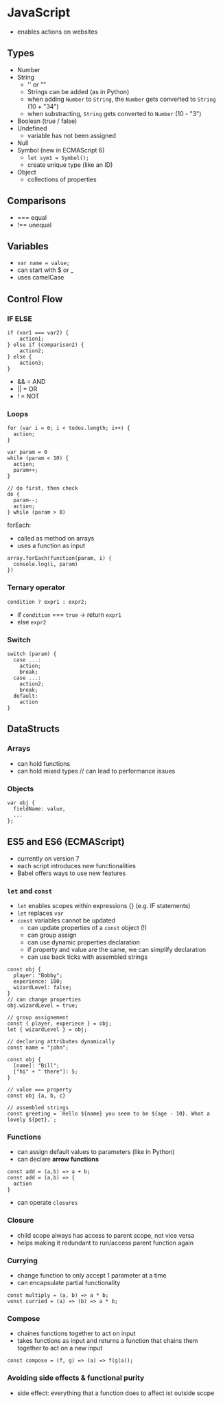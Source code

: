 # JavaScript

- enables actions on websites

## Types

- Number
- String
  - '' or ""
  - Strings can be added (as in Python)
  - when adding `Number` to `String`, the `Number` gets converted to `String` (10 + "34")
  - when substracting, `String` gets converted to `Number` (10 - "3")
- Boolean (true / false)
- Undefined
  - variable has not been assigned
- Null
- Symbol (new in ECMAScript 6)
  - `let sym1 = Symbol();`
  - create unique type (like an ID)
- Object
  - collections of properties

## Comparisons

- === equal
- !== unequal

## Variables

- `var name = value;`
- can start with $ or \_
- uses camelCase

## Control Flow

### IF ELSE

```
if (var1 === var2) {
    action1;
} else if (comparison2) {
    action2;
} else {
    action3;
}
```

- && = AND
- || = OR
- ! = NOT

### Loops

```
for (var i = 0; i < todos.length; i++) {
  action;
}

var param = 0
while (param < 10) {
  action;
  param++;
}

// do first, then check
do {
  param--;
  action;
} while (param > 0)
```

forEach:

- called as method on arrays
- uses a function as input

```
array.forEach(function(param, i) {
  console.log(i, param)
})
```

### Ternary operator

`condition ? expr1 : expr2;`

- if `condition` === `true` -> return `expr1`
- else `expr2`

### Switch

```
switch (param) {
  case ...:
    action;
    break;
  case ...:
    action2;
    break;
  default:
    action
}
```

## DataStructs

### Arrays

- can hold functions
- can hold mixed types // can lead to performance issues

### Objects

```
var obj {
  fieldName: value,
  ...
};
```

## ES5 and ES6 (ECMAScript)

- currently on version 7
- each script introduces new functionalities
- Babel offers ways to use new features

### `let` and `const`

- `let` enables scopes within expressions {} (e.g. IF statements)
- `let` replaces `var`
- `const` variables cannot be updated
  - can update properties of a `const` object (!)
  - can group assign
  - can use dynamic properties declaration
  - if property and value are the same, we can simplify declaration
  - can use back ticks with assembled strings

```
const obj {
  player: "Bobby";
  experience: 100;
  wizardLevel: false;
}
// can change properties
obj.wizardLevel = true;

// group assignement
const { player, experiece } = obj;
let { wizardLevel } = obj;

// declaring attributes dynamically
const name = "john";

const obj {
  [name]: "Bill";
  ["hi" + " there"]: 5;
}

// value === property
const obj {a, b, c}

// assembled strings
const greeting = `Hello ${name} you seem to be ${age - 10}. What a lovely ${pet}.`;
```

### Functions

- can assign default values to parameters (like in Python)
- can declare **arrow functions**

```
const add = (a,b) => a + b;
const add = (a,b) => {
  action
}
```

- can operate `closures`

### Closure

- child scope always has access to parent scope, not vice versa
- helps making it redundant to run/access parent function again

### Currying

- change function to only accept 1 parameter at a time
- can encapsulate partial functionality

```
const multiply = (a, b) => a * b;
vonst curried = (a) => (b) => a * b;
```

### Compose

- chaines functions together to act on input
- takes functions as input and returns a function that chains them together to act on a new input

```
const compose = (f, g) => (a) => f(g(a));
```

### Avoiding side effects & functional purity

- side effect: everything that a function does to affect ist outside scope
